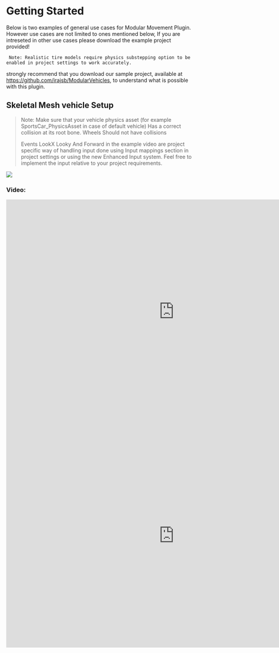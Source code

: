 
# Getting Started

Below is two examples of general use cases for Modular Movement Plugin. However use cases are not limited to ones mentioned below, If you are intreseted in other use cases please download the example project provided!

``` Note: Realistic tire models require physics substepping option to be enabled in project settings to work accurately.```

 strongly recommend that you download our sample project, available at https://github.com/irajsb/ModularVehicles, to understand what is possible with this plugin.
  

## Skeletal Mesh vehicle Setup

>  Note: Make sure that your vehicle physics asset (for example
> SportsCar_PhysicsAsset in case of default vehicle) Has a correct
> collision at its root bone. Wheels Should not have collisions
> 
> Events LookX Looky And Forward in the example video are project specific way of handling
> input done using Input mappings section in project settings or using
> the new Enhanced Input system.
> Feel free to implement the input relative to your project requirements.

![](./Images/BodySetup.png)

  

### Video:

  

<iframe  width="900"  height="600"  src="https://www.youtube.com/embed/7pHzA1hzgUA"  frameborder="0"  allow="accelerometer; autoplay; encrypted-media; gyroscope; picture-in-picture"  allowfullscreen></iframe>

  


  

<iframe  width="900"  height="600"  src="https://www.youtube.com/embed/plc3qmWk18s"  frameborder="0"  allow="accelerometer; autoplay; encrypted-media; gyroscope; picture-in-picture"  allowfullscreen></iframe>
